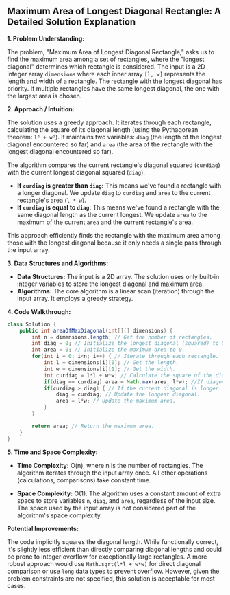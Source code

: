 ## Maximum Area of Longest Diagonal Rectangle: A Detailed Solution Explanation

**1. Problem Understanding:**

The problem, "Maximum Area of Longest Diagonal Rectangle," asks us to find the maximum area among a set of rectangles, where the "longest diagonal" determines which rectangle is considered.  The input is a 2D integer array `dimensions` where each inner array `[l, w]` represents the length and width of a rectangle.  The rectangle with the longest diagonal has priority. If multiple rectangles have the same longest diagonal, the one with the largest area is chosen.

**2. Approach / Intuition:**

The solution uses a greedy approach.  It iterates through each rectangle, calculating the square of its diagonal length (using the Pythagorean theorem: `l² + w²`).  It maintains two variables: `diag` (the length of the longest diagonal encountered so far) and `area` (the area of the rectangle with the longest diagonal encountered so far).

The algorithm compares the current rectangle's diagonal squared (`curdiag`) with the current longest diagonal squared (`diag`).

* **If `curdiag` is greater than `diag`:** This means we've found a rectangle with a longer diagonal.  We update `diag` to `curdiag` and `area` to the current rectangle's area (`l * w`).
* **If `curdiag` is equal to `diag`:** This means we've found a rectangle with the same diagonal length as the current longest. We update `area` to the maximum of the current `area` and the current rectangle's area.

This approach efficiently finds the rectangle with the maximum area among those with the longest diagonal because it only needs a single pass through the input array.


**3. Data Structures and Algorithms:**

* **Data Structures:** The input is a 2D array.  The solution uses only built-in integer variables to store the longest diagonal and maximum area.
* **Algorithms:** The core algorithm is a linear scan (iteration) through the input array.  It employs a greedy strategy.


**4. Code Walkthrough:**

```java
class Solution {
    public int areaOfMaxDiagonal(int[][] dimensions) {
        int n = dimensions.length; // Get the number of rectangles.
        int diag = 0; // Initialize the longest diagonal (squared) to 0.
        int area = 0; // Initialize the maximum area to 0.
        for(int i = 0; i<n; i++) { // Iterate through each rectangle.
            int l = dimensions[i][0]; // Get the length.
            int w = dimensions[i][1]; // Get the width.
            int curdiag = l*l + w*w; // Calculate the square of the diagonal length.
            if(diag == curdiag) area = Math.max(area, l*w); //If diagonals are equal, choose the rectangle with larger area.
            if(curdiag > diag) { // If the current diagonal is longer.
                diag = curdiag; // Update the longest diagonal.
                area = l*w; // Update the maximum area.
            }
        }

        return area; // Return the maximum area.
    }
}
```

**5. Time and Space Complexity:**

* **Time Complexity:** O(n), where n is the number of rectangles. The algorithm iterates through the input array once.  All other operations (calculations, comparisons) take constant time.

* **Space Complexity:** O(1). The algorithm uses a constant amount of extra space to store variables `n`, `diag`, and `area`, regardless of the input size.  The space used by the input array is not considered part of the algorithm's space complexity.


**Potential Improvements:**

The code implicitly squares the diagonal length. While functionally correct, it's slightly less efficient than directly comparing diagonal lengths and could be prone to integer overflow for exceptionally large rectangles.  A more robust approach would use `Math.sqrt(l*l + w*w)` for direct diagonal comparison or use `long` data types to prevent overflow. However, given the problem constraints are not specified, this solution is acceptable for most cases.
